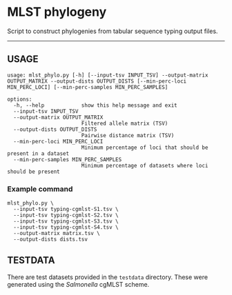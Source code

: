 # MLST phylogeny
Script to construct phylogenies from tabular sequence typing output files.

----

## USAGE

```
usage: mlst_phylo.py [-h] [--input-tsv INPUT_TSV] --output-matrix OUTPUT_MATRIX --output-dists OUTPUT_DISTS [--min-perc-loci MIN_PERC_LOCI] [--min-perc-samples MIN_PERC_SAMPLES]

options:
  -h, --help            show this help message and exit
  --input-tsv INPUT_TSV
  --output-matrix OUTPUT_MATRIX
                        Filtered allele matrix (TSV)
  --output-dists OUTPUT_DISTS
                        Pairwise distance matrix (TSV)
  --min-perc-loci MIN_PERC_LOCI
                        Minimum percentage of loci that should be present in a dataset
  --min-perc-samples MIN_PERC_SAMPLES
                        Minimum percentage of datasets where loci should be present
```

### Example command
 
```
mlst_phylo.py \
  --input-tsv typing-cgmlst-S1.tsv \
  --input-tsv typing-cgmlst-S2.tsv \
  --input-tsv typing-cgmlst-S3.tsv \
  --input-tsv typing-cgmlst-S4.tsv \
  --output-matrix matrix.tsv \
  --output-dists dists.tsv
```


## TESTDATA

There are test datasets provided in the `testdata` directory.
These were generated using the *Salmonella* cgMLST scheme.
